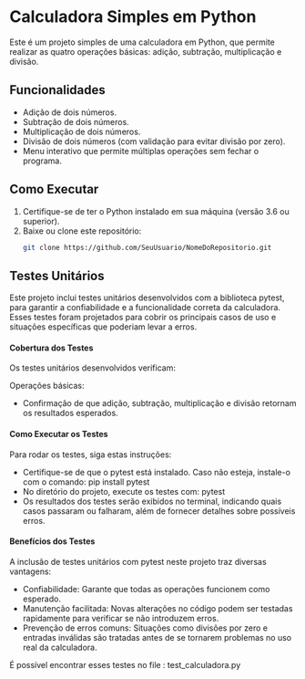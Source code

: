 # Calculadora Simples em Python

Este é um projeto simples de uma calculadora em Python, que permite realizar as quatro operações básicas: adição, subtração, multiplicação e divisão.

## Funcionalidades
- Adição de dois números.
- Subtração de dois números.
- Multiplicação de dois números.
- Divisão de dois números (com validação para evitar divisão por zero).
- Menu interativo que permite múltiplas operações sem fechar o programa.

## Como Executar
1. Certifique-se de ter o Python instalado em sua máquina (versão 3.6 ou superior).
2. Baixe ou clone este repositório:
   ```bash
   git clone https://github.com/SeuUsuario/NomeDoRepositorio.git

## Testes Unitários

Este projeto inclui testes unitários desenvolvidos com a biblioteca pytest, para garantir a confiabilidade e a funcionalidade correta da calculadora. Esses testes foram projetados para cobrir os principais casos de uso e situações específicas que poderiam levar a erros.

#### Cobertura dos Testes
Os testes unitários desenvolvidos verificam:

Operações básicas: 
- Confirmação de que adição, subtração, multiplicação e divisão retornam os resultados esperados.

#### Como Executar os Testes
   
Para rodar os testes, siga estas instruções:

- Certifique-se de que o pytest está instalado. Caso não esteja, instale-o com o comando:
   pip install pytest
- No diretório do projeto, execute os testes com:
   pytest
- Os resultados dos testes serão exibidos no terminal, indicando quais casos passaram ou falharam, além de fornecer detalhes sobre possíveis erros.

 #### Benefícios dos Testes
A inclusão de testes unitários com pytest neste projeto traz diversas vantagens:

- Confiabilidade: Garante que todas as operações funcionem como esperado.
- Manutenção facilitada: Novas alterações no código podem ser testadas rapidamente para verificar se não introduzem erros.
- Prevenção de erros comuns: Situações como divisões por zero e entradas inválidas são tratadas antes de se tornarem problemas no uso real da calculadora.

 É possível encontrar esses testes no file : test_calculadora.py 

